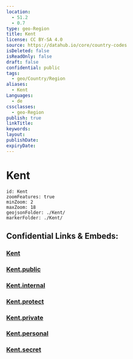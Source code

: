 ```yaml
---
location:
  - 51.2
  - 0.7
type: geo-Region
title: Kent
license: CC BY-SA 4.0
source: https://datahub.io/core/country-codes
isDeleted: false
isReadOnly: false
draft: false
confidential: public
tags:
  - geo/Country/Region
aliases:
  - Kent
Languages:
  - de
cssclasses:
  - geo-Region
publish: true
linkTitle:
keywords:
layout:
publishDate:
expiryDate:
---
```


# Kent

```leaflet
id: Kent
zoomFeatures: true 
minZoom: 2 
maxZoom: 18
geojsonFolder: ./Kent/
markerFolder: ./Kent/
```


## Confidential Links & Embeds: 

### [Kent](/_Standards/Earth/Continent/Europe/Europe~North/UK/England/Regions~England/South_East_England/Kent.md) 

### [Kent.public](/_public/Earth/Continent/Europe/Europe~North/UK/England/Regions~England/South_East_England/Kent.public.md) 

### [Kent.internal](/_internal/Earth/Continent/Europe/Europe~North/UK/England/Regions~England/South_East_England/Kent.internal.md) 

### [Kent.protect](/_protect/Earth/Continent/Europe/Europe~North/UK/England/Regions~England/South_East_England/Kent.protect.md) 

### [Kent.private](/_private/Earth/Continent/Europe/Europe~North/UK/England/Regions~England/South_East_England/Kent.private.md) 

### [Kent.personal](/_personal/Earth/Continent/Europe/Europe~North/UK/England/Regions~England/South_East_England/Kent.personal.md) 

### [Kent.secret](/_secret/Earth/Continent/Europe/Europe~North/UK/England/Regions~England/South_East_England/Kent.secret.md)

